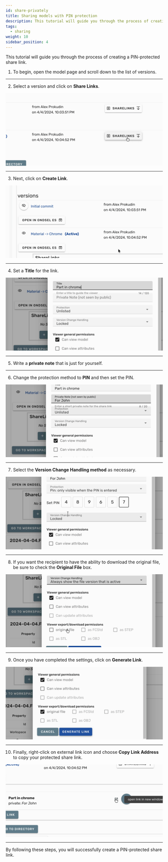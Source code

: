 ```yaml
---
id: share-privately
title: Sharing models with PIN protection
description: This tutorial will guide you through the process of creating a PIN-protected share link
tags:
  - sharing
weight: 10
sidebar_position: 4
---
```


This tutorial will guide you through the process of creating a PIN-protected share link.

1. To begin, open the model page and scroll down to the list of versions.

---

2. Select a version and click on **Share Links**.

![Step 2](step-02.gif)

---

3. Next, click on **Create Link**.

![Step 3](step-03.gif)

---

4. Set a **Title** for the link.

![Step 4](step-04.gif)

---

5. Write a **private note** that is just for yourself.

---

6. Change the protection method to **PIN** and then set the PIN.

![Step 6](step-06.gif)

---

7. Select the **Version Change Handling method** as necessary.

![Step 7](step-07.gif)

---

8. If you want the recipient to have the ability to download the original file, be sure to check the **Original File** box.

![Step 8](step-08.gif)

---

9. Once you have completed the settings, click on **Generate Link**.

![Step 9](step-09.gif)

---

10. Finally, right-click on external link icon and choose **Copy Link Address** to copy your protected share link.

![Step 10](step-10.gif)

---

By following these steps, you will successfully create a PIN-protected share link.